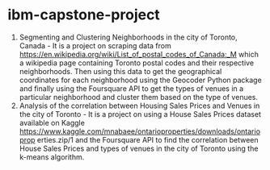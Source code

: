 # ibm-capstone-project
1. Segmenting and Clustering Neighborhoods in the city of Toronto, Canada - It is a project on scraping data from https://en.wikipedia.org/wiki/List_of_postal_codes_of_Canada:_M which a wikipedia page containing Toronto postal codes and their respective neighborhoods. Then using this data to get the geographical coordinates for each neighborhood using the Geocoder Python package and finally using the Foursquare API to get the types of venues in a particular neighborhood and cluster them based on the type of venues.
2. Analysis of the correlation between Housing Sales Prices and Venues in the city of Toronto - It is a project on using a House Sales Prices dataset available on Kaggle https://www.kaggle.com/mnabaee/ontarioproperties/downloads/ontarioprop erties.zip/1 and the Foursquare API to find the correlation between House Sales Prices and types of venues in the city of Toronto using the k-means algorithm.
